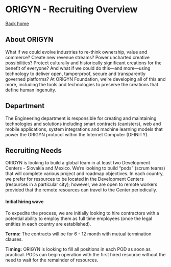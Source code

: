 # ORIGYN - Recruiting Overview

[Back home](https://github.com/ferMartz/origenzero)

## About ORIGYN

What if we could evolve industries to re-think ownership, value and commerce? Create new revenue streams? Power uncharted creative possibilities? Protect culturally and historically significant creations for the benefit of everyone? And what if we could do this—and more—using technology to deliver open, tamperproof, secure and transparently governed platforms? At ORIGYN Foundation, we’re developing all of this and more, including the tools and technologies to preserve the creations that define human ingenuity.

## Department

The Engineering department is responsible for creating and maintaining technologies and solutions including smart contracts (canisters), web and mobile applications, system integrations and machine learning models that power the ORIGYN protocol within the Internet Computer (DFINITY).

## Recruiting Needs

ORIGYN is looking to build a global team in at least two Development Centers - Slovakia and Mexico. We’re looking to build “pods” (scrum teams) that will complete various project and roadmap objectives. In each country, we prefer for resources to be located in the Development Centers (resources in a particular city); however, we are open to remote workers provided that the remote resources can travel to the Center periodically.

#### Initial hiring wave

To expedite the process, we are initially looking to hire contractors with a potential ability to employ them as full time employees (once the legal entities in each country are established).

**Terms:**
The contracts will be for 6 - 12 month with mutual termination clauses.

**Timing:**
ORIGYN is looking to fill all positions in each POD as soon as practical. PODs can begin operation with the first hired resource without the need to wait for the remainder of resources.
